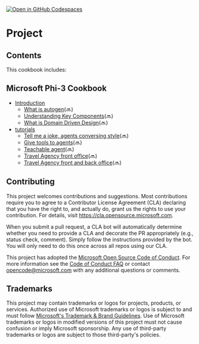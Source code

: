 [![Open in GitHub Codespaces](https://github.com/codespaces/badge.svg)](https://codespaces.new/microsoft/AgenticCookBook/tree/autogen)
# Project

## Contents

This cookbook includes:

## **Microsoft Phi-3 Cookbook**

* [Introduction](🔜)
    * [What is autogen](./docs/autogen.md)(🔜)
    * [Understanding Key Components](./docs/components.md)(🔜)
    * [What is Domain Driven Design](./docs/domain_driven_design.md)(🔜)
* [tutorials](🔜)
    * [Tell me a joke, agents conversing style](./01_agents_and_conversation/README.md)(🔜)
    * [Give tools to agents](./02_agents_with_tools/README.md)(🔜)
    * [Teachable agent](./03_agents_that_learn/README.md)(🔜)
    * [Travel Agency front office](./04_travel_agency_front_office/README.md)(🔜)
    * [Travel Agency front and back office](./05_travel_agency_with_front_and_back_office/README.md)(🔜)

## Contributing

This project welcomes contributions and suggestions.  Most contributions require you to agree to a
Contributor License Agreement (CLA) declaring that you have the right to, and actually do, grant us
the rights to use your contribution. For details, visit https://cla.opensource.microsoft.com.

When you submit a pull request, a CLA bot will automatically determine whether you need to provide
a CLA and decorate the PR appropriately (e.g., status check, comment). Simply follow the instructions
provided by the bot. You will only need to do this once across all repos using our CLA.

This project has adopted the [Microsoft Open Source Code of Conduct](https://opensource.microsoft.com/codeofconduct/).
For more information see the [Code of Conduct FAQ](https://opensource.microsoft.com/codeofconduct/faq/) or
contact [opencode@microsoft.com](mailto:opencode@microsoft.com) with any additional questions or comments.

## Trademarks

This project may contain trademarks or logos for projects, products, or services. Authorized use of Microsoft 
trademarks or logos is subject to and must follow 
[Microsoft's Trademark & Brand Guidelines](https://www.microsoft.com/en-us/legal/intellectualproperty/trademarks/usage/general).
Use of Microsoft trademarks or logos in modified versions of this project must not cause confusion or imply Microsoft sponsorship.
Any use of third-party trademarks or logos are subject to those third-party's policies.
